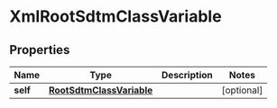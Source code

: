 
# XmlRootSdtmClassVariable

## Properties
| Name | Type | Description | Notes |
| ------------ | ------------- | ------------- | ------------- |
| **self** | [**RootSdtmClassVariable**](RootSdtmClassVariable.md) |  |  [optional] |




